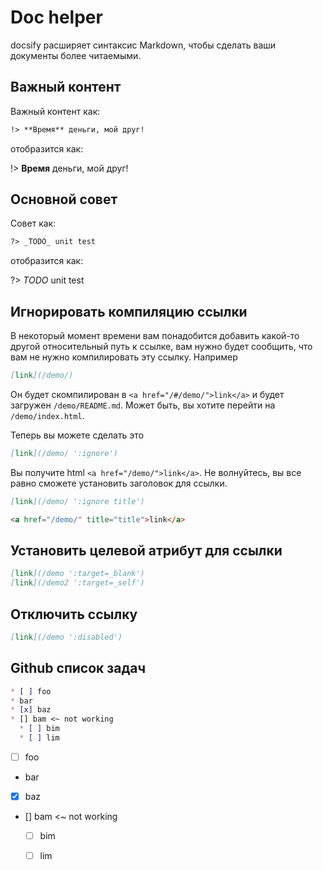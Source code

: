 # Doc helper

docsify расширяет синтаксис Markdown, чтобы сделать ваши документы более читаемыми.

## Важный контент

Важный контент как:

```markdown
!> **Время** деньги, мой друг!
```

отобразится как:

!> **Время** деньги, мой друг!

## Основной совет

Совет как:

```markdown
?> _TODO_ unit test
```

отобразится как:

?> _TODO_ unit test

## Игнорировать компиляцию ссылки

В некоторый момент времени вам понадобится добавить какой-то другой относительный путь к ссылке, вам нужно будет сообщить, что вам не нужно компилировать эту ссылку. Например

```md
[link](/demo/)
```

Он будет скомпилирован в `<a href="/#/demo/">link</a>` и будет загружен `/demo/README.md`. Может быть, вы хотите перейти на `/demo/index.html`.

Теперь вы можете сделать это

```md
[link](/demo/ ':ignore')
```

Вы получите html `<a href="/demo/">link</a>`. Не волнуйтесь, вы все равно сможете установить заголовок для ссылки.

```md
[link](/demo/ ':ignore title')

<a href="/demo/" title="title">link</a>
```

## Установить целевой атрибут для ссылки

```md
[link](/demo ':target=_blank')
[link](/demo2 ':target=_self')
```

## Отключить ссылку

```md
[link](/demo ':disabled')
```

## Github список задач

```md
* [ ] foo
* bar
* [x] baz
* [] bam <~ not working
  * [ ] bim
  * [ ] lim
```

* [ ] foo
* bar
* [x] baz
* [] bam <~ not working
  * [ ] bim
  * [ ] lim


